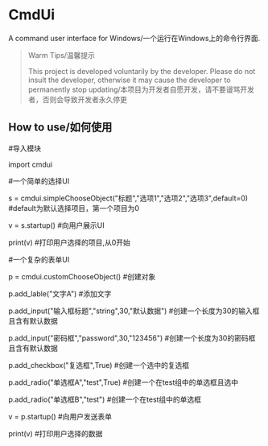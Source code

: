 # CmdUi
A command user interface for Windows/一个运行在Windows上的命令行界面.
> Warm Tips/温馨提示
> 
> This project is developed voluntarily by the developer. Please do not insult the developer, otherwise it may cause the developer to permanently stop updating/本项目为开发者自愿开发，请不要谩骂开发者，否则会导致开发者永久停更
> 
## How to use/如何使用
#导入模块

import cmdui


#一个简单的选择UI

s = cmdui.simpleChooseObject("标题","选项1","选项2","选项3",default=0) #default为默认选择项目，第一个项目为0

v = s.startup() #向用户展示UI

print(v) #打印用户选择的项目,从0开始


#一个复杂的表单UI

p = cmdui.customChooseObject() #创建对象

p.add_lable("文字A") #添加文字

p.add_input("输入框标题","string",30,"默认数据") #创建一个长度为30的输入框且含有默认数据

p.add_input("密码框","password",30,"123456") #创建一个长度为30的密码框且含有默认数据​

p.add_checkbox("复选框",True) #创建一个选中的复选框

p.add_radio("单选框A","test",True) #创建一个在test组中的单选框且选中

p.add_radio("单选框B","test") #创建一个在test组中的单选框

v = p.startup() #向用户发送表单

print(v) #打印用户选择的数据
